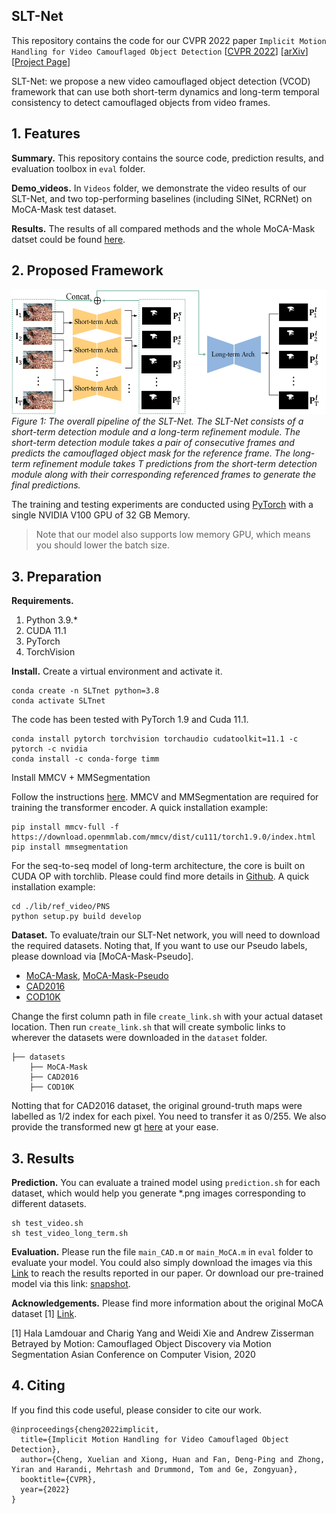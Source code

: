 ## SLT-Net

This repository contains the code for our CVPR 2022 paper `Implicit Motion Handling for Video Camouflaged Object Detection` [[CVPR 2022]()] [[arXiv](http://arxiv.org/abs/2203.07363)] [[Project Page](https://xueliancheng.github.io/SLT-Net-project/)] 

SLT-Net: we propose a new video camouflaged object detection (VCOD) framework that can use both short-term dynamics and long-term temporal consistency to detect camouflaged objects from video frames.
<!-- ![alt text](./imgs/overall.png) -->

## 1. Features

**Summary.** This repository contains the source code, prediction results, and evaluation toolbox in `eval` folder.

**Demo_videos.** In `Videos` folder, we demonstrate the video results of our SLT-Net, and two top-performing baselines (including SINet, RCRNet) on MoCA-Mask test dataset.

**Results.** The results of all compared methods and the whole MoCA-Mask datset could be found [here](https://drive.google.com/drive/folders/1iQyFXCGhknRzsXk9m5KBnnGeig7F1Snm?usp=sharing). 


## 2. Proposed Framework

<p align="left">
    <img src="./imgs/overall.png" width='523' height='200' /> <br />
    <em>
    Figure 1: The overall pipeline of the SLT-Net. The SLT-Net consists of a short-term detection module and a long-term refinement module. The short-term detection module takes a pair of consecutive frames and predicts the camouflaged object mask for the reference frame. The long-term refinement module takes T predictions from the short-term detection module along with their corresponding referenced frames to generate the final predictions.
    </em>
</p>

The training and testing experiments are conducted using [PyTorch](https://github.com/pytorch/pytorch) with 
a single NVIDIA V100 GPU of 32 GB Memory.

> Note that our model also supports low memory GPU, which means you should lower the batch size.

## 3. Preparation

**Requirements.** 
1. Python 3.9.*
2. CUDA 11.1
3. PyTorch 
4. TorchVision 

**Install.** 
Create a  virtual environment and activate it.
```shell
conda create -n SLTnet python=3.8
conda activate SLTnet
```
The code has been tested with PyTorch 1.9 and Cuda 11.1.
```shell
conda install pytorch torchvision torchaudio cudatoolkit=11.1 -c pytorch -c nvidia
conda install -c conda-forge timm
```
Install MMCV + MMSegmentation

Follow the instructions [here](https://mmcv.readthedocs.io/en/latest/get_started/installation.html). MMCV and MMSegmentation are required for training the transformer encoder. A quick installation example:

```shell
pip install mmcv-full -f https://download.openmmlab.com/mmcv/dist/cu111/torch1.9.0/index.html
pip install mmsegmentation
```

For the seq-to-seq model of long-term architecture, the core is built on CUDA OP with torchlib. 
Please could find more details in [Github](https://github.com/GewelsJI/PNS-Net). A quick installation example:

```shell
cd ./lib/ref_video/PNS
python setup.py build develop
```

**Dataset.** 
To evaluate/train our SLT-Net network, you will need to download the required datasets. Noting that, If you want to use our Pseudo labels, please download via [MoCA-Mask-Pseudo].

* [MoCA-Mask](https://drive.google.com/file/d/1FB24BGVrPOeUpmYbKZJYL5ermqUvBo_6/view?usp=sharing), [MoCA-Mask-Pseudo](https://drive.google.com/file/d/1a7ESYE30q5MHsmrfTasNEOsbjdpZdgz5/view?usp=sharing)
* [CAD2016](http://vis-www.cs.umass.edu/motionSegmentation/)
* [COD10K](https://drive.google.com/file/d/1vRYAie0JcNStcSwagmCq55eirGyMYGm5/view)

Change the first column path in file `create_link.sh` with your actual dataset location. Then run `create_link.sh` that will create symbolic links to wherever the datasets were downloaded in the `dataset` folder. 

```Shell
├── datasets
    ├── MoCA-Mask
    ├── CAD2016
    ├── COD10K
```
Notting that for CAD2016 dataset, the original ground-truth maps were labelled as 1/2 index for each pixel. You need to transfer it as 0/255. We also provide the transformed new gt [here](https://drive.google.com/file/d/1LwswF3axQ0BSC6DllTpyL77Ktruy-6M6/view?usp=sharing) at your ease.

## 3. Results

**Prediction.** 
You can evaluate a trained model using `prediction.sh` for each dataset, which would help you generate *.png images corresponding to different datasets.
```shell
sh test_video.sh
sh test_video_long_term.sh
```

**Evaluation.** 
Please run the file `main_CAD.m` or `main_MoCA.m`  in `eval` folder to evaluate your model. You could also simply download the images via this [Link](https://drive.google.com/drive/folders/1iQyFXCGhknRzsXk9m5KBnnGeig7F1Snm?usp=sharing) to reach the results reported in our paper. Or download our pre-trained model via this link: [snapshot](https://drive.google.com/file/d/1_u4dEdxM4AKuuh6EcWHAlo8EtR7e8q5v/view?usp=sharing). 

**Acknowledgements.** 
Please find more information about the original MoCA dataset [1] [Link](https://www.robots.ox.ac.uk/~vgg/data/MoCA/).

[1] Hala Lamdouar and Charig Yang and Weidi Xie and Andrew Zisserman
Betrayed by Motion: Camouflaged Object Discovery via Motion Segmentation 
Asian Conference on Computer Vision, 2020

## 4. Citing

If you find this code useful, please consider to cite our work.
```shell
@inproceedings{cheng2022implicit,
  title={Implicit Motion Handling for Video Camouflaged Object Detection},
  author={Cheng, Xuelian and Xiong, Huan and Fan, Deng-Ping and Zhong, Yiran and Harandi, Mehrtash and Drummond, Tom and Ge, Zongyuan},
  booktitle={CVPR},
  year={2022}
}
```

